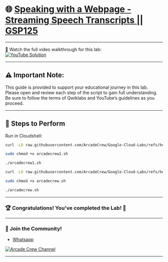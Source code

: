 # 🌐 [Speaking with a Webpage - Streaming Speech Transcripts || GSP125](https://www.cloudskillsboost.google/focuses/676?parent=catalog)

--- 

🎥 Watch the full video walkthrough for this lab:  
[![YouTube Solution](https://img.shields.io/badge/YouTube-Watch%20Solution-red?style=flat&logo=youtube)](https://youtu.be/gSdLbD5ncwM)

---
## ⚠️ **Important Note:**
This guide is provided to support your educational journey in this lab. Please open and review each step of the script to gain full understanding. Be sure to follow the terms of Qwiklabs and YouTube’s guidelines as you proceed.

---

## 🚀 Steps to Perform

Run in Cloudshell:  

```bash
curl -LO raw.githubusercontent.com/ArcadeCrew/Google-Cloud-Labs/refs/heads/main/Speaking%20with%20a%20Webpage%20-%20Streaming%20Speech%20Transcripts/arcadecrew1.sh

sudo chmod +x arcadecrew1.sh

./arcadecrew1.sh
```
```bash
curl -LO raw.githubusercontent.com/ArcadeCrew/Google-Cloud-Labs/refs/heads/main/Speaking%20with%20a%20Webpage%20-%20Streaming%20Speech%20Transcripts/arcadecrew.sh

sudo chmod +x arcadecrew.sh

./arcadecrew.sh
```
---

### 🏆 Congratulations! You've completed the Lab! 🎉

---

### 🤝 Join the Community!

- [Whatsapp](https://chat.whatsapp.com/KkNEauOhBQXHdVcmqIlv9F)  

[![Arcade Crew Channel](https://img.shields.io/badge/YouTube-Arcade%20Crew-red?style=flat&logo=youtube)](https://www.youtube.com/@Arcade61432?sub_confirmation=1)

---
